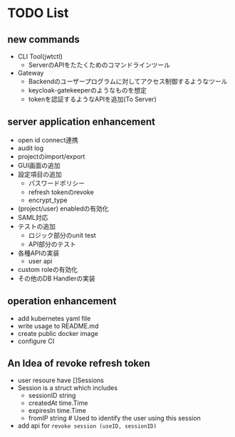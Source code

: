 # TODO List

## new commands

- CLI Tool(jwtctl)
  - ServerのAPIをたたくためのコマンドラインツール
- Gateway
  - Backendのユーザープログラムに対してアクセス制御するようなツール
  - keycloak-gatekeeperのようなものを想定
  - tokenを認証するようなAPIを追加(To Server)

## server application enhancement

- open id connect連携
- audit log
- projectのimport/export
- GUI画面の追加
- 設定項目の追加
  - パスワードポリシー
  - refresh tokenのrevoke
  - encrypt_type
- (project/user) enabledの有効化
- SAML対応
- テストの追加
  - ロジック部分のunit test
  - API部分のテスト
- 各種APIの実装
  - user api
- custom roleの有効化
- その他のDB Handlerの実装

## operation enhancement

- add kubernetes yaml file
- write usage to README.md
- create public docker image
- configure CI

## An Idea of revoke refresh token

- user resoure have []Sessions
- Session is a struct which includes
  - sessionID string
  - createdAt time.Time
  - expiresIn time.Time
  - fromIP string # Used to identify the user using this session
- add api for `revoke session (useID, sessionID)`
